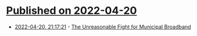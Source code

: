 # [Published on 2022-04-20](index.md)

* [2022-04-20, 21:17:21](https://news.ycombinator.com/item?id=31103133) - [The Unreasonable Fight for Municipal Broadband](https://tylercipriani.com/blog/2022/04/20/the-unreasonable-fight-for-municipal-broadband/)
